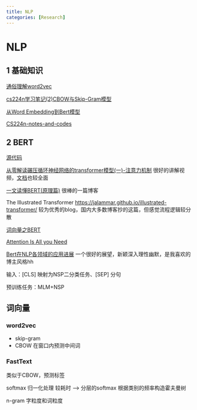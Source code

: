 ```yaml
---
title: NLP
categories: [Research]
---
```


# NLP

## 1 基础知识

[通俗理解word2vec](<https://www.jianshu.com/p/471d9bfbd72f> )

[cs224n学习笔记(2)CBOW与Skip-Gram模型](<https://zhuanlan.zhihu.com/p/47585825> )

[从Word Embedding到Bert模型](https://zhuanlan.zhihu.com/p/49271699)

[CS224n-notes-and-codes](https://github.com/beyondguo/CS224n-notes-and-codes)

## 2 BERT

[源代码](https://github.com/google-research/bert)

[从零解读碾压循环神经网络的transformer模型(一)-注意力机制](https://www.bilibili.com/video/av58239477/?spm_id_from=333.788.b_636f6d6d656e74.4) 很好的讲解视频，[文档](https://github.com/aespresso/a_journey_into_math_of_ml)也较全面

[一文读懂BERT(原理篇)](https://blog.csdn.net/jiaowoshouzi/article/details/89073944) 很棒的一篇博客

The Illustrated Transformer https://jalammar.github.io/illustrated-transformer/ 较为优秀的blog，国内大多数博客抄的这篇，但感觉流程逻辑较分散

[词向量之BERT](<https://zhuanlan.zhihu.com/p/48612853> )

[Attention Is All you Need](<https://senliuy.gitbook.io/advanced-deep-learning/di-er-zhang-ff1a-xu-lie-mo-xing/attention-is-all-you-need> )

[Bert在NLP各领域的应用进展](https://zhuanlan.zhihu.com/p/68446772) 一个很好的展望，新颖深入理性幽默，是我喜欢的博主风格hh

输入：[CLS] 映射为NSP二分类任务、[SEP] 分句

预训练任务：MLM+NSP



## 词向量

### word2vec

- skip-gram 
- CBOW 在窗口内预测中间词

### FastText

类似于CBOW，预测标签

softmax 归一化处理 较耗时    --> 分层的softmax 根据类别的频率构造霍夫曼树

n-gram 字粒度和词粒度
